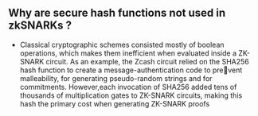 ## Why are secure hash functions not used in zkSNARKs ?
- Classical cryptographic schemes consisted mostly of boolean operations, which makes them inefficient when evaluated inside a ZK-SNARK circuit. As an example, the Zcash circuit relied on the SHA256 hash function to create a message-authentication code to prevent malleability, for generating pseudo-random strings and for commitments. However,each invocation of SHA256 added tens of thousands of multiplication gates to ZK-SNARK circuits, making this hash the primary cost when 
 generating ZK-SNARK proofs
